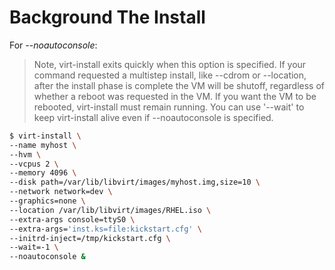 # Background The Install

For _--noautoconsole_:

> Note, virt-install exits quickly when this option is specified. If
> your command requested a multistep install, like --cdrom or
> --location, after the install phase is complete the VM will be
> shutoff, regardless of whether a reboot was requested in the VM. If
> you want the VM to be rebooted, virt-install must remain running. You
> can use '--wait' to keep virt-install alive even if --noautoconsole is
> specified.

```bash
$ virt-install \
--name myhost \
--hvm \
--vcpus 2 \
--memory 4096 \
--disk path=/var/lib/libvirt/images/myhost.img,size=10 \
--network network=dev \
--graphics=none \
--location /var/lib/libvirt/images/RHEL.iso \
--extra-args console=ttyS0 \
--extra-args='inst.ks=file:kickstart.cfg' \
--initrd-inject=/tmp/kickstart.cfg \
--wait=-1 \
--noautoconsole &
```
